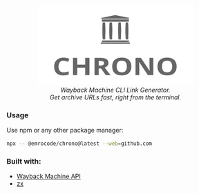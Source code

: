 <div align="center">

![Chrono](./public/chrono.svg)
\
_Wayback Machine CLI Link Generator.\
Get archive URLs fast, right from the terminal._

</div>

### Usage

Use npm or any other package manager:

```bash
npx -- @emrocode/chrono@latest --web=github.com
```

### Built with:

- [Wayback Machine API]
- [zx]

[zx]: https://google.github.io/zx
[Wayback Machine API]: https://archive.org/help/wayback_api.php
